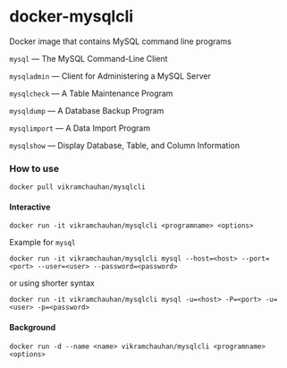 # docker-mysqlcli 
Docker image that contains MySQL command line programs

`mysql` — The MySQL Command-Line Client

`mysqladmin` — Client for Administering a MySQL Server

`mysqlcheck` — A Table Maintenance Program

`mysqldump` — A Database Backup Program

`mysqlimport` — A Data Import Program

`mysqlshow` — Display Database, Table, and Column Information

### How to use ###

`docker pull vikramchauhan/mysqlcli`

#### Interactive ####
`docker run -it vikramchauhan/mysqlcli <programname> <options>`

Example for `mysql`

`docker run -it vikramchauhan/mysqlcli mysql --host=<host> --port=<port> --user=<user> --password=<password>`

or using shorter syntax

`docker run -it vikramchauhan/mysqlcli mysql -u=<host> -P=<port> -u=<user> -p=<password>`


#### Background ####
`docker run -d --name <name> vikramchauhan/mysqlcli <programname> <options>`